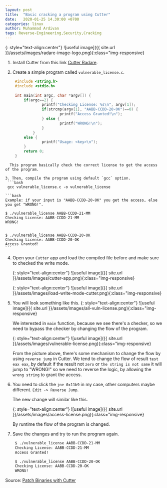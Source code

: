 ```yaml
---
layout: post
title:  "Basic cracking a program using Cutter"
date:   2020-01-25 14.30:00 +0700
categories: linux
author: Muhammad Ardivan
tags: Reverse-Engineering,Security,Cracking
---
```


{: style="text-align:center"}
![useful image]({{ site.url }}/assets/images/radare-image-logo.png){:class="img-responsive}

1. Install Cutter from this link <a target="_blank" href="https://github.com/radareorg/cutter">Cutter Radare</a>.

2. Create a simple program called `vulnerable_license.c`.
   
   ```cpp
    #include <string.h>
    #include <stdio.h>
        
    int main(int argc, char *argv[]) {
        if(argc==2) {
                printf("Checking License: %s\n", argv[1]);
                if(strcmp(argv[1], "AABB-CCDD-20-OK")==0) {
                        printf("Access Granted!\n");
                } else {
                        printf("WRONG!\n");
                }
            } 
        else {
                printf("Usage: <key>\n");
        }
        return 0;
    }
  ```
    This program basically check the correct license to get the access of the program.

3. Then, compile the program using default `gcc` option.
   ```bash
   gcc vulnerable_license.c -o vulnerable_license
   ```

    ```bash
    Example: if your input is "AABB-CCDD-20-OK" you get the access, else you get "WRONG!".

    $ ./vulnerable_license AABB-CCDD-21-MM 
    Checking License: AABB-CCDD-21-MM
    WRONG!


    $ ./vulnerable_license AABB-CCDD-20-OK 
    Checking License: AABB-CCDD-20-OK
    Access Granted!
    ```

4. Open your `Cutter` app and load the compiled file before and make sure to checked the write mode.
   
   {: style="text-align:center"}
   ![useful image]({{ site.url }}/assets/images/cutter-app.png){:class="img-responsive}

   {: style="text-align:center"}
   ![useful image]({{ site.url }}/assets/images/load-write-mode-cutter.png){:class="img-responsive}
   
5. You will look something like this.
   {: style="text-align:center"}
   ![useful image]({{ site.url }}/assets/images/all-vuln-license.png){:class="img-responsive}

   We interested in `main` function, because we see there's a checker, so we need to bypass the checker by changing the flow of the program.

   {: style="text-align:center"}
   ![useful image]({{ site.url }}/assets/images/vulnerable-license.png){:class="img-responsive}
    
   From the picture above, there's some mechanism to change the flow by using `reverse jump` in Cutter. We tend to change the flow of result `test eax eax`, by default if the result not `zero` or `the string is not same` it will jump to "WRONG!" so we need to reverse the logic, by allowing the `wrong string` to grant the access.

6. You need to click the `jne 0x11b9` in my case, other computers maybe different. `Edit -> Reverse Jump`.
   
   The new change will similar like this.

   {: style="text-align:center"}
   ![useful image]({{ site.url }}/assets/images/access-license.png){:class="img-responsive}

   By runtime the flow of the program is changed.
   
7. Save the changes and try to run the program again.
   ```bash
    $ ./vulnerable_license AABB-CCDD-21-MM 
    Checking License: AABB-CCDD-21-MM 
    Access Granted!

    $ ./vulnerable_license AABB-CCDD-20-OK
    Checking License: AABB-CCDD-20-OK
    WRONG!
   ```

Source: <a target="_blank" href="https://www.megabeets.net/5-ways-to-patch-binaries-with-cutter/">Patch Binaries with Cutter</a>
